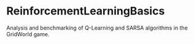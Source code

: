 # ReinforcementLearningBasics
Analysis and benchmarking of Q-Learning and SARSA algorithms in the GridWorld game.
